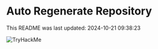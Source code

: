 # Auto Regenerate Repository

This README was last updated: 2024-10-21 09:38:23

 ![TryHackMe](https://tryhackme.com/badge/533634)